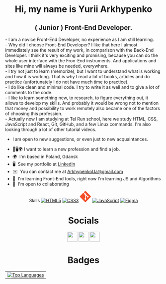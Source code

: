 
<h1 align="center" font-size="24px"> Hi, my name is Yurii Arkhypenko </h1> 

<h2 align="center"> ( Junior ) Front-End Developer. </h2>

<p align="left"> 
 - I am a novice Front-End Developer, no experience as I am still learning. <br>
 - Why did I choose Front-End Developer? I like that here I almost immediately see the result of my work, in comparison with the Back-End Developer. I think it's very exciting and promising, because you can do the whole user interface with the Fron-End instruments. And applications and sites like mine will always be needed, everywhere. <br>
 - I try not just to learn (memorize), but I want to understand what is working and how it is working. That is why I read a lot of books, articles and do practice (unfortunately I do not have much time to practice). <br>
 - I do like clean and minimal code. I try to write it as well and to give a lot of comments to the code. <br>
 - I like to learn something new, to research, to figure everything out, it allows to develop my skills. And probably it would be wrong not to mention that money and possibility to work remotely also became one of the factors of choosing this profession. <br>
 - Actually now I am studying at Tel Run school, here we study HTML, CSS, JavaScript and React, Git, GitHub, and a few Linux commands. I'm also looking through a lot of other tutorial videos. <br>
 
 
 - I am open to new suggestions, or even just to new acquaintances.
</p>



* 🧠🖥️🌍 I want to learn a new profession and find a job.
* 🌍  I'm based in Poland, Gdansk
* 🖥️  See my portfolio at [LinkedIn](http://https://www.linkedin.com/in/yurii-arkhypenko/)
* ✉️  You can contact me at [ArkhypenkoUa@gmail.com](mailto:ArkhypenkoUa@gmail.com)
* 🧠  I'm learning Front-End tools, right now I'm learning JS and Algorithms
* 🤝  I'm open to collaborating 


 


<p  align="center">
 <span font-size="25px"> Skills </span> <a href="https://developer.mozilla.org/en-US/docs/Glossary/HTML5" target="_blank" rel="noreferrer"><img src="https://raw.githubusercontent.com/danielcranney/readme-generator/main/public/icons/skills/html5-colored.svg" width="36" height="36" alt="HTML5" /></a>
  <a href="https://www.w3.org/TR/CSS/#css" target="_blank" rel="noreferrer"><img src="https://raw.githubusercontent.com/danielcranney/readme-generator/main/public/icons/skills/css3-colored.svg" width="36" height="36" alt="CSS3" /></a>
  <a href="https://git-scm.com/" target="_blank" rel="noreferrer"><img src="https://github.com/devicons/devicon/blob/master/icons/git/git-original.svg" width="36" height="36" alt="Figma" /></a>
  <a href="https://developer.mozilla.org/en-US/docs/Web/JavaScript" target="_blank" rel="noreferrer"><img src="https://raw.githubusercontent.com/danielcranney/readme-generator/main/public/icons/skills/javascript-colored.svg" width="36" height="36" alt="JavaScript" /></a>
  <a href="https://www.figma.com/" target="_blank" rel="noreferrer"><img src="https://raw.githubusercontent.com/danielcranney/readme-generator/main/public/icons/skills/figma-colored.svg" width="36" height="36" alt="Figma" /></a>
</p>

<h1 align="center">Socials</h1>

<p align="center"> 
 <a href="https://t.me/YuriiArkhypenko" target="_blank" rel="noreferrer"><img src="https://cdn-icons-png.flaticon.com/512/2111/2111646.png" width="32" height="32" /></a>
 <a href="https://www.facebook.com/ArkhypenkoYurii" target="_blank" rel="noreferrer"><img src="https://raw.githubusercontent.com/danielcranney/readme-generator/main/public/icons/socials/facebook.svg" width="32" height="32" /></a> 
 <a href="https://www.linkedin.com/in/yurii-arkhypenko/" target="_blank" rel="noreferrer"><img src="https://raw.githubusercontent.com/danielcranney/readme-generator/main/public/icons/socials/linkedin.svg" width="32" height="32" /></a>
</p>

<h1 align="center">Badges</h1>
 <table>
  <tr>
    <td>
     <a href="https://github.com/YuriiArkhypenko" align="left"><img src="https://github-readme-stats.vercel.app/api/top-langs/?username=YuriiArkhypenko&langs_count=10&title_color=0891b2&text_color=ffffff&icon_color=0891b2&bg_color=1c1917&hide_border=true&locale=en&custom_title=Top%20%Languages" alt="Top Languages" /></a>
    </td>
  </tr>
</table>
